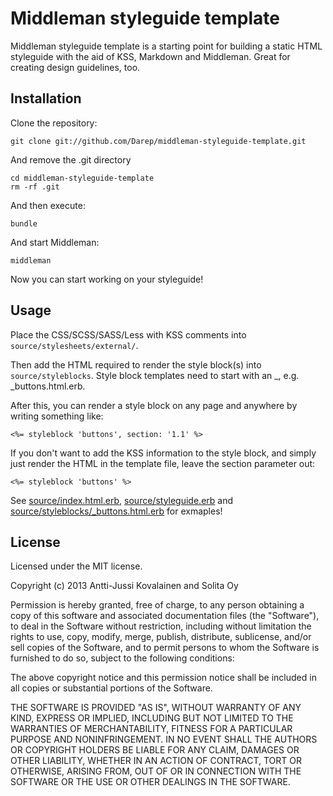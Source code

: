 # Middleman styleguide template

Middleman styleguide template is a starting point for building a static HTML styleguide with the aid of KSS, Markdown and Middleman. Great for creating design guidelines, too.

## Installation

Clone the repository:

	git clone git://github.com/Darep/middleman-styleguide-template.git

And remove the .git directory

	cd middleman-styleguide-template
	rm -rf .git

And then execute:

	bundle

And start Middleman:

	middleman

Now you can start working on your styleguide!

## Usage

Place the CSS/SCSS/SASS/Less with KSS comments into `source/stylesheets/external/`.

Then add the HTML required to render the style block(s) into `source/styleblocks`. Style block templates need to start with an _, e.g. _buttons.html.erb.

After this, you can render a style block on any page and anywhere by writing something like:

	<%= styleblock 'buttons', section: '1.1' %>

If you don't want to add the KSS information to the style block, and simply just render the HTML in the template file, leave the section parameter out:

	<%= styleblock 'buttons' %>

See [source/index.html.erb](https://github.com/Darep/middleman-styleguide-template/blob/master/source/index.html.erb), [source/styleguide.erb](https://github.com/Darep/middleman-styleguide-template/blob/master/source/styleguide.erb) and [source/styleblocks/_buttons.html.erb](https://github.com/Darep/middleman-styleguide-template/blob/master/source/styleblocks/_buttons.html.erb) for exmaples! 

## License

Licensed under the MIT license.

Copyright (c) 2013 Antti-Jussi Kovalainen and Solita Oy

Permission is hereby granted, free of charge, to any person obtaining a copy of this software and associated documentation files (the "Software"), to deal in the Software without restriction, including without limitation the rights to use, copy, modify, merge, publish, distribute, sublicense, and/or sell copies of the Software, and to permit persons to whom the Software is furnished to do so, subject to the following conditions:

The above copyright notice and this permission notice shall be included in all copies or substantial portions of the Software.

THE SOFTWARE IS PROVIDED "AS IS", WITHOUT WARRANTY OF ANY KIND, EXPRESS OR IMPLIED, INCLUDING BUT NOT LIMITED TO THE WARRANTIES OF MERCHANTABILITY, FITNESS FOR A PARTICULAR PURPOSE AND NONINFRINGEMENT. IN NO EVENT SHALL THE AUTHORS OR COPYRIGHT HOLDERS BE LIABLE FOR ANY CLAIM, DAMAGES OR OTHER LIABILITY, WHETHER IN AN ACTION OF CONTRACT, TORT OR OTHERWISE, ARISING FROM, OUT OF OR IN CONNECTION WITH THE SOFTWARE OR THE USE OR OTHER DEALINGS IN THE SOFTWARE.
